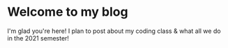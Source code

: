 # Welcome to my blog

I'm glad you're here! I plan to post about my coding class & what all we do in the 2021 semester!
